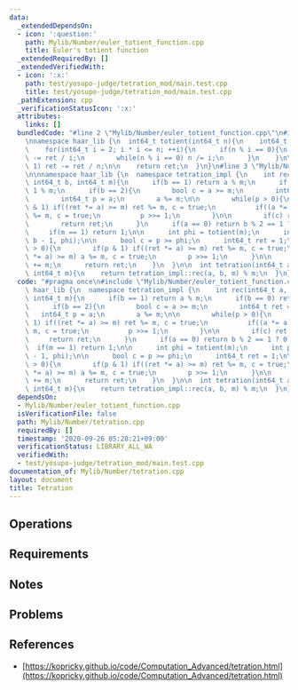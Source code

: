 ```yaml
---
data:
  _extendedDependsOn:
  - icon: ':question:'
    path: Mylib/Number/euler_totient_function.cpp
    title: Euler's totient function
  _extendedRequiredBy: []
  _extendedVerifiedWith:
  - icon: ':x:'
    path: test/yosupo-judge/tetration_mod/main.test.cpp
    title: test/yosupo-judge/tetration_mod/main.test.cpp
  _pathExtension: cpp
  _verificationStatusIcon: ':x:'
  attributes:
    links: []
  bundledCode: "#line 2 \"Mylib/Number/euler_totient_function.cpp\"\n#include <cstdint>\n\
    \nnamespace haar_lib {\n  int64_t totient(int64_t n){\n    int64_t ret = n;\n\n\
    \    for(int64_t i = 2; i * i <= n; ++i){\n      if(n % i == 0){\n        ret\
    \ -= ret / i;\n        while(n % i == 0) n /= i;\n      }\n    }\n\n    if(n !=\
    \ 1) ret -= ret / n;\n\n    return ret;\n  }\n}\n#line 3 \"Mylib/Number/tetration.cpp\"\
    \n\nnamespace haar_lib {\n  namespace tetration_impl {\n    int rec(int64_t a,\
    \ int64_t b, int64_t m){\n      if(b == 1) return a % m;\n      if(b == 0) return\
    \ 1 % m;\n      if(b == 2){\n        bool c = a >= m;\n        int64_t ret = 1;\n\
    \        int64_t p = a;\n        a %= m;\n\n        while(p > 0){\n          if(p\
    \ & 1) if((ret *= a) >= m) ret %= m, c = true;\n          if((a *= a) >= m) a\
    \ %= m, c = true;\n          p >>= 1;\n        }\n\n        if(c) ret += m;\n\
    \        return ret;\n      }\n      if(a == 0) return b % 2 == 1 ? 0 : 1;\n \
    \     if(m == 1) return 1;\n\n      int phi = totient(m);\n      int p = rec(a,\
    \ b - 1, phi);\n\n      bool c = p >= phi;\n      int64_t ret = 1;\n\n      while(p\
    \ > 0){\n        if(p & 1) if((ret *= a) >= m) ret %= m, c = true;\n        if((a\
    \ *= a) >= m) a %= m, c = true;\n        p >>= 1;\n      }\n\n      if(c) ret\
    \ += m;\n      return ret;\n    }\n  }\n\n  int tetration(int64_t a, int64_t b,\
    \ int64_t m){\n    return tetration_impl::rec(a, b, m) % m;\n  }\n}\n"
  code: "#pragma once\n#include \"Mylib/Number/euler_totient_function.cpp\"\n\nnamespace\
    \ haar_lib {\n  namespace tetration_impl {\n    int rec(int64_t a, int64_t b,\
    \ int64_t m){\n      if(b == 1) return a % m;\n      if(b == 0) return 1 % m;\n\
    \      if(b == 2){\n        bool c = a >= m;\n        int64_t ret = 1;\n     \
    \   int64_t p = a;\n        a %= m;\n\n        while(p > 0){\n          if(p &\
    \ 1) if((ret *= a) >= m) ret %= m, c = true;\n          if((a *= a) >= m) a %=\
    \ m, c = true;\n          p >>= 1;\n        }\n\n        if(c) ret += m;\n   \
    \     return ret;\n      }\n      if(a == 0) return b % 2 == 1 ? 0 : 1;\n    \
    \  if(m == 1) return 1;\n\n      int phi = totient(m);\n      int p = rec(a, b\
    \ - 1, phi);\n\n      bool c = p >= phi;\n      int64_t ret = 1;\n\n      while(p\
    \ > 0){\n        if(p & 1) if((ret *= a) >= m) ret %= m, c = true;\n        if((a\
    \ *= a) >= m) a %= m, c = true;\n        p >>= 1;\n      }\n\n      if(c) ret\
    \ += m;\n      return ret;\n    }\n  }\n\n  int tetration(int64_t a, int64_t b,\
    \ int64_t m){\n    return tetration_impl::rec(a, b, m) % m;\n  }\n}\n"
  dependsOn:
  - Mylib/Number/euler_totient_function.cpp
  isVerificationFile: false
  path: Mylib/Number/tetration.cpp
  requiredBy: []
  timestamp: '2020-09-26 05:28:21+09:00'
  verificationStatus: LIBRARY_ALL_WA
  verifiedWith:
  - test/yosupo-judge/tetration_mod/main.test.cpp
documentation_of: Mylib/Number/tetration.cpp
layout: document
title: Tetration
---
```


## Operations

## Requirements

## Notes

## Problems

## References

- [https://kopricky.github.io/code/Computation_Advanced/tetration.html](https://kopricky.github.io/code/Computation_Advanced/tetration.html)
